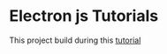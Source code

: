 # Electron js Tutorials

This project build during this [tutorial](https://www.youtube.com/playlist?list=PLC3y8-rFHvwiCJD3WrAFUrIMkGVDE0uqW)